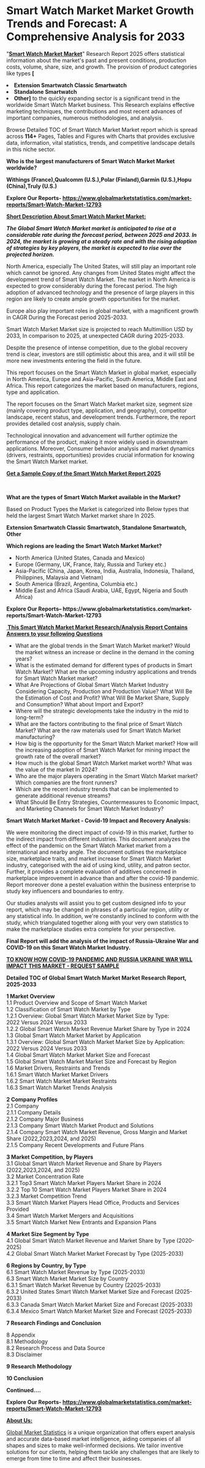 <H1>Smart Watch Market Market Growth Trends and Forecast: A Comprehensive Analysis for 2033</H1><p>"<strong><a href="https://www.globalmarketstatistics.com/market-reports/Smart-Watch-Market-12793">Smart Watch Market Market</a></strong>" Research Report 2025 offers statistical information about the market's past and present conditions, production costs, volume, share, size, and growth. The provision of product categories like types&nbsp;<strong>[<li>Extension Smartwatch Classic Smartwatch<li>Standalone Smartwatch<li>Other]</strong>&nbsp;to the quickly expanding sector is a significant trend in the worldwide Smart Watch Market business. This Research explains effective marketing techniques, the contributions and most recent advances of important companies, numerous methodologies, and analysis.</p><p>Browse Detailed TOC of Smart Watch Market Market report which is spread across&nbsp;<strong>114+</strong>&nbsp;Pages, Tables and Figures with Charts that provides exclusive data, information, vital statistics, trends, and competitive landscape details in this niche sector.</p><p><strong>Who is the largest manufacturers of Smart Watch Market Market worldwide?</strong></p><p><strong>Withings (France),Qualcomm (U.S.),Polar (Finland),Garmin (U.S.),Hopu (China),Truly (U.S.)</strong></p><p><strong>Explore Our Reports-&nbsp;<a href="https://www.globalmarketstatistics.com/market-reports/Smart-Watch-Market-12793">https://www.globalmarketstatistics.com/market-reports/Smart-Watch-Market-12793</a></strong></p><p><strong><u>Short Description About Smart Watch Market Market:</u></strong></p><p><strong><em>The Global Smart Watch Market market is anticipated to rise at a considerable rate during the forecast period, between 2025 and 2033. In 2024, the market is growing at a steady rate and with the rising adoption of strategies by key players, the market is expected to rise over the projected horizon.</em></strong></p><p>North America, especially The United States, will still play an important role which cannot be ignored. Any changes from United States might affect the development trend of Smart Watch Market. The market in North America is expected to grow considerably during the forecast period. The high adoption of advanced technology and the presence of large players in this region are likely to create ample growth opportunities for the market.</p><p>Europe also play important roles in global market, with a magnificent growth in CAGR During the Forecast period 2025-2033.</p><p>Smart Watch Market Market size is projected to reach Multimillion USD by 2033, In comparison to 2025, at unexpected CAGR during 2025-2033.</p><p>Despite the presence of intense competition, due to the global recovery trend is clear, investors are still optimistic about this area, and it will still be more new investments entering the field in the future.</p><p>This report focuses on the Smart Watch Market in global market, especially in North America, Europe and Asia-Pacific, South America, Middle East and Africa. This report categorizes the market based on manufacturers, regions, type and application.</p><p>The report focuses on the Smart Watch Market market size, segment size (mainly covering product type, application, and geography), competitor landscape, recent status, and development trends. Furthermore, the report provides detailed cost analysis, supply chain.</p><p>Technological innovation and advancement will further optimize the performance of the product, making it more widely used in downstream applications. Moreover, Consumer behavior analysis and market dynamics (drivers, restraints, opportunities) provides crucial information for knowing the Smart Watch Market market.</p><p><strong><u>Get a Sample Copy of the Smart Watch Market Report 2025</u></strong></p><p>&nbsp;</p><p><strong>What are the types of Smart Watch Market available in the Market?</strong></p><p>Based on Product Types the Market is categorized into Below types that held the largest Smart Watch Market market share In 2025.</p><p><strong>Extension Smartwatch Classic Smartwatch, Standalone Smartwatch, Other</strong></p><p><strong>Which regions are leading the Smart Watch Market Market?</strong></p><ul><li>North America (United States, Canada and Mexico)</li><li>Europe (Germany, UK, France, Italy, Russia and Turkey etc.)</li><li>Asia-Pacific (China, Japan, Korea, India, Australia, Indonesia, Thailand, Philippines, Malaysia and Vietnam)</li><li>South America (Brazil, Argentina, Columbia etc.)</li><li>Middle East and Africa (Saudi Arabia, UAE, Egypt, Nigeria and South Africa)</li></ul><p><strong>Explore Our Reports&ndash;&nbsp;https://www.globalmarketstatistics.com/market-reports/Smart-Watch-Market-12793</strong></p><p><strong><u>&nbsp;This Smart Watch Market Market Research/Analysis Report Contains Answers to your following Questions</u></strong></p><ul><li>What are the global trends in the Smart Watch Market market? Would the market witness an increase or decline in the demand in the coming years?</li><li>What is the estimated demand for different types of products in Smart Watch Market? What are the upcoming industry applications and trends for Smart Watch Market market?</li><li>What Are Projections of Global Smart Watch Market Industry Considering Capacity, Production and Production Value? What Will Be the Estimation of Cost and Profit? What Will Be Market Share, Supply and Consumption? What about Import and Export?</li><li>Where will the strategic developments take the industry in the mid to long-term?</li><li>What are the factors contributing to the final price of Smart Watch Market? What are the raw materials used for Smart Watch Market manufacturing?</li><li>How big is the opportunity for the Smart Watch Market market? How will the increasing adoption of Smart Watch Market for mining impact the growth rate of the overall market?</li><li>How much is the global Smart Watch Market market worth? What was the value of the market In 2024?</li><li>Who are the major players operating in the Smart Watch Market market? Which companies are the front runners?</li><li>Which are the recent industry trends that can be implemented to generate additional revenue streams?</li><li>What Should Be Entry Strategies, Countermeasures to Economic Impact, and Marketing Channels for Smart Watch Market Industry?</li></ul><p><strong>Smart Watch Market Market - Covid-19 Impact and Recovery Analysis:</strong></p><p>We were monitoring the direct impact of covid-19 in this market, further to the indirect impact from different industries. This document analyzes the effect of the pandemic on the Smart Watch Market market from a international and nearby angle. The document outlines the marketplace size, marketplace traits, and market increase for Smart Watch Market industry, categorised with the aid of using kind, utility, and patron sector. Further, it provides a complete evaluation of additives concerned in marketplace improvement in advance than and after the covid-19 pandemic. Report moreover done a pestel evaluation within the business enterprise to study key influencers and boundaries to entry.</p><p>Our studies analysts will assist you to get custom designed info to your report, which may be changed in phrases of a particular region, utility or any statistical info. In addition, we're constantly inclined to conform with the study, which triangulated together along with your very own statistics to make the marketplace studies extra complete for your perspective.</p><p><strong>Final Report will add the analysis of the impact of Russia-Ukraine War and COVID-19 on this Smart Watch Market Industry.</strong></p><p><strong><u><a href="https://www.globalmarketstatistics.com/market-reports/Smart-Watch-Market-12793">TO KNOW HOW COVID-19 PANDEMIC AND RUSSIA UKRAINE WAR WILL IMPACT THIS MARKET - REQUEST SAMPLE</a></u></strong></p><p><strong>Detailed TOC of Global Smart Watch Market Market Research Report, 2025-2033</strong></p><p><strong>1 Market Overview</strong><br /> 1.1 Product Overview and Scope of Smart Watch Market<br /> 1.2 Classification of Smart Watch Market by Type<br /> 1.2.1 Overview: Global Smart Watch Market Market Size by Type: 2022&nbsp;Versus 2024 Versus 2033<br /> 1.2.2 Global Smart Watch Market Revenue Market Share by Type in 2024<br /> 1.3 Global Smart Watch Market Market by Application<br /> 1.3.1 Overview: Global Smart Watch Market Market Size by Application: 2022&nbsp;Versus 2024 Versus 2033<br /> 1.4 Global Smart Watch Market Market Size and Forecast<br /> 1.5 Global Smart Watch Market Market Size and Forecast by Region<br /> 1.6 Market Drivers, Restraints and Trends<br /> 1.6.1 Smart Watch Market Market Drivers<br /> 1.6.2 Smart Watch Market Market Restraints<br /> 1.6.3 Smart Watch Market Trends Analysis</p><p><strong>2 Company Profiles</strong><br /> 2.1 Company<br /> 2.1.1 Company Details<br /> 2.1.2 Company Major Business<br /> 2.1.3 Company Smart Watch Market Product and Solutions<br /> 2.1.4 Company Smart Watch Market Revenue, Gross Margin and Market Share (2022,2023,2024, and 2025)<br /> 2.1.5 Company Recent Developments and Future Plans</p><p><strong>3 Market Competition, by Players</strong><br /> 3.1 Global Smart Watch Market Revenue and Share by Players (2022,2023,2024, and 2025)<br /> 3.2 Market Concentration Rate<br /> 3.2.1 Top3 Smart Watch Market Players Market Share in 2024<br /> 3.2.2 Top 10 Smart Watch Market Players Market Share in 2024<br /> 3.2.3 Market Competition Trend<br /> 3.3 Smart Watch Market Players Head Office, Products and Services Provided<br /> 3.4 Smart Watch Market Mergers and Acquisitions<br /> 3.5 Smart Watch Market New Entrants and Expansion Plans</p><p><strong>4 Market Size Segment by Type</strong><br /> 4.1 Global Smart Watch Market Revenue and Market Share by Type (2020-2025)<br /> 4.2 Global Smart Watch Market Market Forecast by Type (2025-2033)</p><p><strong>6 Regions by Country, by Type</strong><br /> 6.1 Smart Watch Market Revenue by Type (2025-2033)<br /> 6.3 Smart Watch Market Market Size by Country<br /> 6.3.1 Smart Watch Market Revenue by Country (22025-2033)<br /> 6.3.2 United States Smart Watch Market Market Size and Forecast (2025-2033)<br /> 6.3.3 Canada Smart Watch Market Market Size and Forecast (2025-2033)<br /> 6.3.4 Mexico Smart Watch Market Market Size and Forecast (2025-2033)</p><p><strong>7 Research Findings and Conclusion</strong></p><p>8 Appendix<br /> 8.1 Methodology<br /> 8.2 Research Process and Data Source<br /> 8.3 Disclaimer</p><p><strong>9 Research Methodology</strong></p><p><strong>10 Conclusion</strong></p><p><strong>Continued&hellip;.</strong></p><p><strong>Explore Our Reports-&nbsp;<a href="https://www.globalmarketstatistics.com/market-reports/Smart-Watch-Market-12793">https://www.globalmarketstatistics.com/market-reports/Smart-Watch-Market-12793</a></strong></p><p><strong><u>About Us:</u></strong></p><p><a href="https://www.globalmarketstatistics.com/">Global Market Statistics</a> is a unique organization that offers expert analysis and accurate data-based market intelligence, aiding companies of all shapes and sizes to make well-informed decisions. We tailor inventive solutions for our clients, helping them tackle any challenges that are likely to emerge from time to time and affect their businesses.</p><p>&nbsp;</p>
